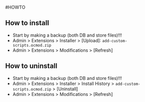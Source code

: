 #HOWTO

## How to install
* Start by making a backup (both DB and store files)!!!
* Admin > Extensions > Installer > [Upload]: `add-custom-scripts.ocmod.zip`
* Admin > Extensions > Modifications > [Refresh]

## How to uninstall
* Start by making a backup (both DB and store files)!!!
* Admin > Extensions > Installer > Install History > `add-custom-scripts.ocmod.zip` > [Uninstall]
* Admin > Extensions > Modifications > [Refresh]
